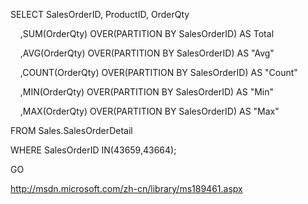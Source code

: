 SELECT SalesOrderID, ProductID, OrderQty

    ,SUM(OrderQty) OVER(PARTITION BY SalesOrderID) AS Total

    ,AVG(OrderQty) OVER(PARTITION BY SalesOrderID) AS "Avg"

    ,COUNT(OrderQty) OVER(PARTITION BY SalesOrderID) AS "Count"

    ,MIN(OrderQty) OVER(PARTITION BY SalesOrderID) AS "Min"

    ,MAX(OrderQty) OVER(PARTITION BY SalesOrderID) AS "Max"

FROM Sales.SalesOrderDetail 

WHERE SalesOrderID IN(43659,43664);

GO

http://msdn.microsoft.com/zh-cn/library/ms189461.aspx